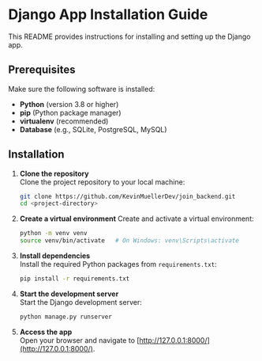 ﻿# Django App Installation Guide

This README provides instructions for installing and setting up the Django app.

## Prerequisites

Make sure the following software is installed:

- **Python** (version 3.8 or higher)
- **pip** (Python package manager)
- **virtualenv** (recommended)
- **Database** (e.g., SQLite, PostgreSQL, MySQL)

## Installation

1. **Clone the repository**  
   Clone the project repository to your local machine:
   ```bash
   git clone https://github.com/KevinMuellerDev/join_backend.git
   cd <project-directory>

2. **Create a virtual environment**
    Create and activate a virtual environment:
    ```bash
    python -m venv venv
    source venv/bin/activate   # On Windows: venv\Scripts\activate

3. **Install dependencies**  
   Install the required Python packages from `requirements.txt`:
   ```bash
   pip install -r requirements.txt

4. **Start the development server**  
   Start the Django development server:
   ```bash
   python manage.py runserver

8. **Access the app**  
   Open your browser and navigate to [http://127.0.0.1:8000/](http://127.0.0.1:8000/).

